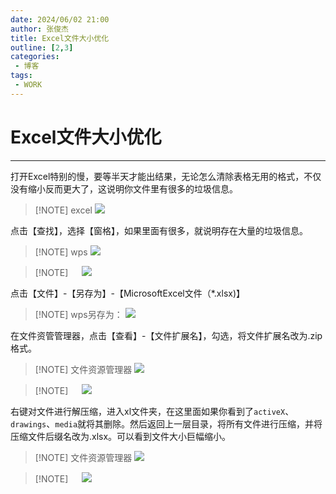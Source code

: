 ```yaml
---
date: 2024/06/02 21:00
author: 张俊杰
title: Excel文件大小优化
outline: [2,3]
categories:
 - 博客
tags:
 - WORK
---
```

# Excel文件大小优化
---

打开Excel特别的慢，要等半天才能出结果，无论怎么清除表格无用的格式，不仅没有缩小反而更大了，这说明你文件里有很多的垃圾信息。

> [!NOTE] excel
> <img src="https://gitee.com/zhangjunjiee/article-images/raw/master/images/202406032203609.png"/>


点击【查找】，选择【窗格】，如果里面有很多，就说明存在大量的垃圾信息。

> [!NOTE] wps
> <img src="https://gitee.com/zhangjunjiee/article-images/raw/master/images/202406032208010.png"/>

> [!NOTE] &emsp;
> <img src="https://gitee.com/zhangjunjiee/article-images/raw/master/images/202406032209912.png"/>

点击【文件】-【另存为】-【MicrosoftExcel文件（*.xlsx)】

> [!NOTE] wps另存为：
> <img src="https://gitee.com/zhangjunjiee/article-images/raw/master/images/202406032224092.png"/>

在文件资管管理器，点击【查看】-【文件扩展名】，勾选，将文件扩展名改为.zip格式。
> [!NOTE] 文件资源管理器
> <img src="https://gitee.com/zhangjunjiee/article-images/raw/master/images/202406032227545.png"/>

> [!NOTE] &emsp;
> <img src="https://gitee.com/zhangjunjiee/article-images/raw/master/images/202406032231970.png"/>

右键对文件进行解压缩，进入xl文件夹，在这里面如果你看到了`activeX`、`drawings`、`media`就将其删除。然后返回上一层目录，将所有文件进行压缩，并将压缩文件后缀名改为.xlsx。可以看到文件大小巨幅缩小。

> [!NOTE] 文件资源管理器
> <img src="https://gitee.com/zhangjunjiee/article-images/raw/master/images/202406032234352.png"/>

> [!NOTE] &emsp;
> <img src="https://gitee.com/zhangjunjiee/article-images/raw/master/images/202406032236009.png"/>